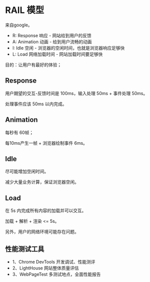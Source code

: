 # RAIL 模型

来自google。

* R: Response 响应 - 网站给到用户的反馈
* A: Animation 动画 - 给到用户流畅的动画
* I: Idle 空闲 - 浏览器的空闲时间，也就是浏览器响应足够快
* L: Load 网络加载时间 - 网站加载时间要足够快

目的：让用户有最好的体验；

## Response

用户期望的交互-反馈时间是 100ms，输入处理 50ms + 事件处理 50ms。

处理事件应该 50ms 以内完成。

## Animation

每秒有 60帧；

每10ms产生一帧 + 浏览器绘制事件 6ms。

## Idle

尽可能增加空闲时间。

减少大量业务计算，保证浏览器空闲。

## Load

在 5s 内完成所有内容的加载并可以交互。

加载 + 解析 + 渲染 <= 5s。

另外，用户的网络环境可能存在问题。

## 性能测试工具

* 1、Chrome DevTools 开发调试、性能测评
* 2、LightHouse 网站整体质量评估
* 3、WebPageTest 多测试地点，全面性能报告
